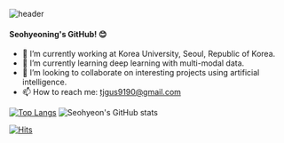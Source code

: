 ![header](https://capsule-render.vercel.app/api?type=wave&color=auto&height=300&section=header&text=Hello%20I'm%20Seo-Hyeon%20Park!👋&fontSize=50%)

#### Seohyeoning's GitHub! :blush:
- 🔭 I’m currently working at Korea University, Seoul, Republic of Korea.
- 🌱 I’m currently learning deep learning with multi-modal data.
- 👯 I’m looking to collaborate on interesting projects using artificial intelligence.
- 📫 How to reach me: [tjgus9190@gmail.com](mailto:tjgus9190@gmail.com)


[![Top Langs](https://github-readme-stats.vercel.app/api/top-langs/?username=seohyeoning&show_icons=true&count_private=true&theme=radical)](https://github.com/anuraghazra/github-readme-stats)
![Seohyeon's GitHub stats](https://github-readme-stats.vercel.app/api?username=seohyeoning&hide=contribs,prs&show_icons=true&theme=radical)

[![Hits](https://hits.seeyoufarm.com/api/count/incr/badge.svg?url=https%3A%2F%2Fgithub.com%2Fseohyeoning&count_bg=%2379C83D&title_bg=%23555555&icon=&icon_color=%23E7E7E7&title=hits&edge_flat=false)](https://hits.seeyoufarm.com)

<!--



**seohyeoning/seohyeoning** is a ✨ _special_ ✨ repository because its `README.md` (this file) appears on your GitHub profile.

Here are some ideas to get you started:

- 🔭 I’m currently working on ...
- 🌱 I’m currently learning ...
- 👯 I’m looking to collaborate on ...
- 🤔 I’m looking for help with ...
- 💬 Ask me about ...
- 📫 How to reach me: ...
- 😄 Pronouns: ...
- ⚡ Fun fact: ...
-->
